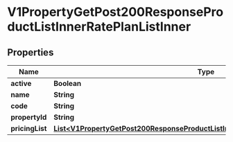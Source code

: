 

# V1PropertyGetPost200ResponseProductListInnerRatePlanListInner


## Properties

| Name | Type | Description | Notes |
|------------ | ------------- | ------------- | -------------|
|**active** | **Boolean** |  |  [optional] |
|**name** | **String** |  |  [optional] |
|**code** | **String** |  |  [optional] |
|**propertyId** | **String** |  |  [optional] |
|**pricingList** | [**List&lt;V1PropertyGetPost200ResponseProductListInnerRatePlanListInnerPricingListInner&gt;**](V1PropertyGetPost200ResponseProductListInnerRatePlanListInnerPricingListInner.md) |  |  [optional] |



